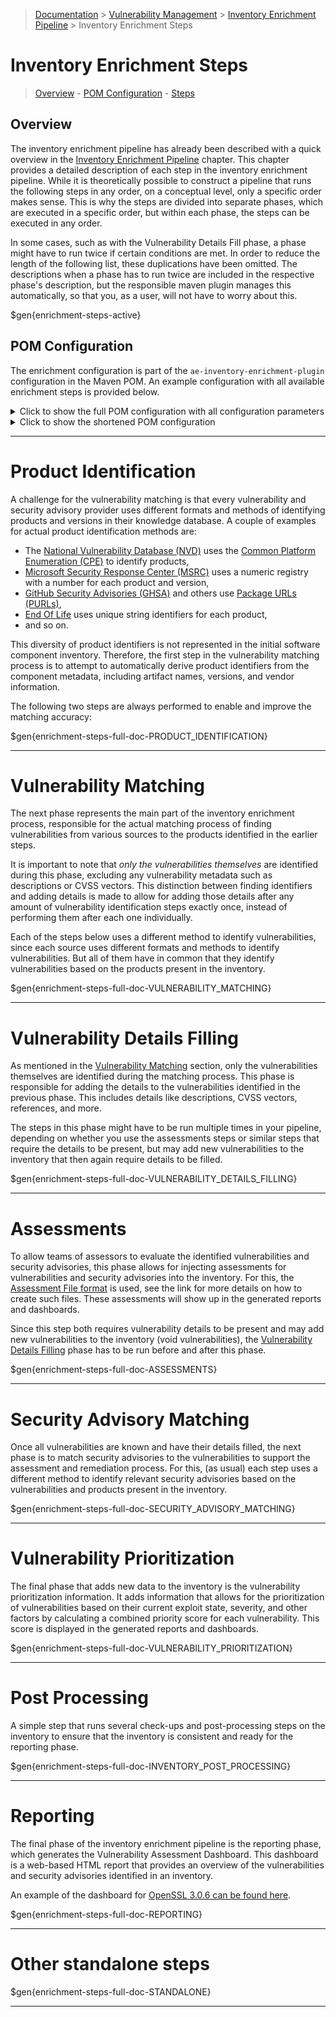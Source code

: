 > [Documentation](../../README.md) >
> [Vulnerability Management](../vulnerability-management.md) >
> [Inventory Enrichment Pipeline](inventory-enrichment-pipeline.md) >
> Inventory Enrichment Steps

# Inventory Enrichment Steps

> [Overview](#overview) -
> [POM Configuration](#pom-configuration) -
> [Steps](#product-identification)

## Overview

The inventory enrichment pipeline has already been described with a quick overview in the
[Inventory Enrichment Pipeline](inventory-enrichment-pipeline.md) chapter.
This chapter provides a detailed description of each step in the inventory enrichment pipeline.
While it is theoretically possible to construct a pipeline that runs the following steps in any order,
on a conceptual level, only a specific order makes sense.
This is why the steps are divided into separate phases, which are executed in a specific order, but within each phase,
the steps can be executed in any order.

In some cases, such as with the Vulnerability Details Fill phase,
a phase might have to run twice if certain conditions are met.
In order to reduce the length of the following list, these duplications have been omitted.
The descriptions when a phase has to run twice are included in the respective phase's description,
but the responsible maven plugin manages this automatically, so that you, as a user, will not have to worry about this.

$gen{enrichment-steps-active}


## POM Configuration

The enrichment configuration is part of the `ae-inventory-enrichment-plugin` configuration in the Maven POM.
An example configuration with all available enrichment steps is provided below.

<details>

<summary>Click to show the full POM configuration with all configuration parameters</summary>

```xml
<plugins>
    <plugin>
        <groupId>com.metaeffekt.artifact.analysis</groupId>
        <artifactId>ae-inventory-enrichment-plugin</artifactId>
        <version>${ae.artifact.analysis.version}</version>

        <executions>
            <execution>
                <id>enrich-inventory</id>
                <goals>
                    <goal>enrich-inventory</goal>
                </goals>

                <configuration>
                    <!-- General Configuration -->
                    <mirrorDirectory>${database.path}</mirrorDirectory>

                    <inventoryInputFile>${inventory.path}</inventoryInputFile>
                    <inventoryOutputFile>${inventory.path}-result.xlsx</inventoryOutputFile>
                    <intermediateInventoriesDirectory>${inventory.path}/intermediate-inventories</intermediateInventoriesDirectory>

                    <writeIntermediateInventories>true</writeIntermediateInventories>
                    <storeIntermediateStepsInInventoryInfo>true</storeIntermediateStepsInInventoryInfo>

                    <!-- resume the pipeline at a specific step by its id -->
                    <!--<resumeAtEnrichment></resumeAtEnrichment>-->

                    <!-- Security Policy Configuration -->
                    <!--<securityPolicy></securityPolicy>-->
                    <!--<securityPolicyFile></securityPolicyFile>-->
                    <!--<securityPolicyOverwriteJson></securityPolicyOverwriteJson>-->


$gen{index-pom-complete-configuration}
                </configuration>
            </execution>
        </executions>
    </plugin>
</plugins>
```

</details>

<details>

<summary>Click to show the shortened POM configuration</summary>

```xml
<plugins>
    <plugin>
        <groupId>com.metaeffekt.artifact.analysis</groupId>
        <artifactId>ae-inventory-enrichment-plugin</artifactId>
        <version>${ae.artifact.analysis.version}</version>

        <executions>
            <execution>
                <id>enrich-inventory</id>
                <goals>
                    <goal>enrich-inventory</goal>
                </goals>

                <configuration>
                    <!-- General Configuration -->
                    <mirrorDirectory>${database.path}</mirrorDirectory>

                    <inventoryInputFile>${inventory.path}</inventoryInputFile>
                    <inventoryOutputFile>${inventory.path}-result.xlsx</inventoryOutputFile>
                    <intermediateInventoriesDirectory>${inventory.path}/intermediate-inventories</intermediateInventoriesDirectory>

                    <writeIntermediateInventories>true</writeIntermediateInventories>
                    <storeIntermediateStepsInInventoryInfo>true</storeIntermediateStepsInInventoryInfo>

                    <!-- resume the pipeline at a specific step by its id -->
                    <!--<resumeAtEnrichment></resumeAtEnrichment>-->

                    <!-- Security Policy Configuration -->
                    <!--<securityPolicy></securityPolicy>-->
                    <!--<securityPolicyFile></securityPolicyFile>-->
                    <!--<securityPolicyOverwriteJson></securityPolicyOverwriteJson>-->


$gen{index-pom-short-configuration}
                </configuration>
            </execution>
        </executions>
    </plugin>
</plugins>
```

</details>

---

# Product Identification

A challenge for the vulnerability matching is that every vulnerability and security advisory provider uses different
formats and methods of identifying products and versions in their knowledge database.
A couple of examples for actual product identification methods are:

- The [National Vulnerability Database (NVD)](https://nvd.nist.gov/vuln)
  uses the [Common Platform Enumeration (CPE)](https://cpe.mitre.org/specification) to identify products,
- [Microsoft Security Response Center (MSRC)](https://www.microsoft.com/en-us/msrc)
  uses a numeric registry with a number for each product and version,
- [GitHub Security Advisories (GHSA)](https://github.com/advisories)
  and others use [Package URLs (PURLs)](https://github.com/package-url/purl-spec),
- [End Of Life](https://endoflife.date) uses unique string identifiers for each product,
- and so on.

This diversity of product identifiers is not represented in the initial software component inventory.
Therefore, the first step in the vulnerability matching process is to attempt to automatically derive product
identifiers from the component metadata, including artifact names, versions, and vendor information.

The following two steps are always performed to enable and improve the matching accuracy:

$gen{enrichment-steps-full-doc-PRODUCT_IDENTIFICATION}

---

# Vulnerability Matching

The next phase represents the main part of the inventory enrichment process, responsible for the actual matching process
of finding vulnerabilities from various sources to the products identified in the earlier steps.

It is important to note that _only the vulnerabilities themselves_ are identified during this phase, excluding any
vulnerability metadata such as descriptions or CVSS vectors.
This distinction between finding identifiers and adding details is made to allow for adding those details after any
amount of vulnerability identification steps exactly once,
instead of performing them after each one individually.

Each of the steps below uses a different method to identify vulnerabilities, since each source uses different formats
and methods to identify vulnerabilities.
But all of them have in common that they identify vulnerabilities based on the products present in the inventory.

$gen{enrichment-steps-full-doc-VULNERABILITY_MATCHING}

---

# Vulnerability Details Filling

As mentioned in the [Vulnerability Matching](#vulnerability-matching) section, only the vulnerabilities themselves are
identified during the matching process.
This phase is responsible for adding the details to the vulnerabilities identified in the previous phase.
This includes details like descriptions, CVSS vectors, references, and more.

The steps in this phase might have to be run multiple times in your pipeline, depending on whether you use the
assessments steps or similar steps that require the details to be present, but may add new vulnerabilities to the
inventory that then again require details to be filled.

$gen{enrichment-steps-full-doc-VULNERABILITY_DETAILS_FILLING}

---

# Assessments

To allow teams of assessors to evaluate the identified vulnerabilities and security advisories,
this phase allows for injecting assessments for vulnerabilities and security advisories into the inventory.
For this, the [Assessment File format](https://metaeffekt.com/schema/artifact-analysis) is used, see the link for
more details on how to create such files.
These assessments will show up in the generated reports and dashboards.

Since this step both requires vulnerability details to be present and may add new vulnerabilities to the inventory
(void vulnerabilities), the [Vulnerability Details Filling](#vulnerability-details-filling) phase has to be run before
and after this phase.

$gen{enrichment-steps-full-doc-ASSESSMENTS}

---

# Security Advisory Matching

Once all vulnerabilities are known and have their details filled, the next phase is to match security advisories to the
vulnerabilities to support the assessment and remediation process.
For this, (as usual) each step uses a different method to identify relevant security advisories based on the
vulnerabilities and products present in the inventory.

$gen{enrichment-steps-full-doc-SECURITY_ADVISORY_MATCHING}

---

# Vulnerability Prioritization

The final phase that adds new data to the inventory is the vulnerability prioritization information.
It adds information that allows for the prioritization of vulnerabilities based on their current exploit state,
severity, and other factors by calculating a combined priority score for each vulnerability.
This score is displayed in the generated reports and dashboards.

$gen{enrichment-steps-full-doc-VULNERABILITY_PRIORITIZATION}

---

# Post Processing

A simple step that runs several check-ups and post-processing steps on the inventory to ensure that the inventory is
consistent and ready for the reporting phase.

$gen{enrichment-steps-full-doc-INVENTORY_POST_PROCESSING}

---

# Reporting

The final phase of the inventory enrichment pipeline is the reporting phase, which generates the Vulnerability
Assessment Dashboard.
This dashboard is a web-based HTML report that provides an overview of the vulnerabilities and security advisories
identified in an inventory.

An example of the dashboard for
[OpenSSL 3.0.6 can be found here](https://metaeffekt.com/security/dashboards/openssl-3.0.6-dashboard.html?sort=7&sortDir=false).

$gen{enrichment-steps-full-doc-REPORTING}

---

# Other standalone steps

$gen{enrichment-steps-full-doc-STANDALONE}

---
